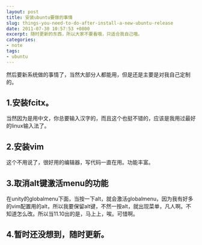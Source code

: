 ```yaml
---
layout: post
title: 安装ubuntu要做的事情
slug: things-you-need-to-do-after-install-a-new-ubuntu-release
date: 2011-07-30 10:57:53 +0800
excerpt: 随时更新的东西，所以大家不要看哦，只适合我自己哦。
categories:
- note
tags:
- ubuntu
---
```


然后要新系统做的事情了，当然大部分人都能用，但是还是主要是对我自己定制的。

## 1.安装fcitx。

当然因为是用中文，你总要输入汉字的，而且这个也挺不错的，应该是我用过最好的linux输入法了。

## 2.安装vim

这个不用说了，很好用的编辑器，写代码一直在用。功能丰富。

## 3.取消alt键激活menu的功能

在unity的globalmenu下面，当按一下alt，就会激活globalmenu，因为我有好多的vim配置用的alt，所以我要保留alt键，不然一按alt，就出现菜单，凡人啊。不知道怎么改。所以当11.10出的是，马上上，唉。可惜啊。

## 4.暂时还没想到，随时更新。
